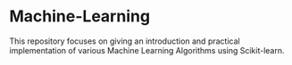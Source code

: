 # Machine-Learning
This repository focuses on giving an introduction and practical implementation of various Machine Learning Algorithms using Scikit-learn.
